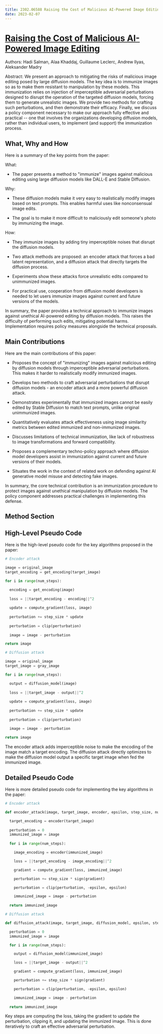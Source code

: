 ```yaml
---
title: 2302.06588 Raising the Cost of Malicious AI-Powered Image Editing
date: 2023-02-07
---
```


# [Raising the Cost of Malicious AI-Powered Image Editing](https://arxiv.org/abs/2302.06588)

Authors: Hadi Salman, Alaa Khaddaj, Guillaume Leclerc, Andrew Ilyas, Aleksander Madry

Abstract: We present an approach to mitigating the risks of malicious image editing
posed by large diffusion models. The key idea is to immunize images so as to
make them resistant to manipulation by these models. This immunization relies
on injection of imperceptible adversarial perturbations designed to disrupt the
operation of the targeted diffusion models, forcing them to generate
unrealistic images. We provide two methods for crafting such perturbations, and
then demonstrate their efficacy. Finally, we discuss a policy component
necessary to make our approach fully effective and practical -- one that
involves the organizations developing diffusion models, rather than individual
users, to implement (and support) the immunization process.

## What, Why and How

 Here is a summary of the key points from the paper:

What: 
- The paper presents a method to "immunize" images against malicious editing using large diffusion models like DALL-E and Stable Diffusion. 

Why:
- These diffusion models make it very easy to realistically modify images based on text prompts. This enables harmful uses like nonconsensual image edits.

- The goal is to make it more difficult to maliciously edit someone's photo by immunizing the image.

How:
- They immunize images by adding tiny imperceptible noises that disrupt the diffusion models. 

- Two attack methods are proposed: an encoder attack that forces a bad latent representation, and a diffusion attack that directly targets the diffusion process.

- Experiments show these attacks force unrealistic edits compared to unimmunized images.

- For practical use, cooperation from diffusion model developers is needed to let users immunize images against current and future versions of the models.

In summary, the paper provides a technical approach to immunize images against unethical AI-powered editing by diffusion models. This raises the difficulty of performing such edits, mitigating potential harms. Implementation requires policy measures alongside the technical proposals.

## Main Contributions

 Here are the main contributions of this paper:

- Proposes the concept of "immunizing" images against malicious editing by diffusion models through imperceptible adversarial perturbations. This makes it harder to realistically modify immunized images.

- Develops two methods to craft adversarial perturbations that disrupt diffusion models - an encoder attack and a more powerful diffusion attack.

- Demonstrates experimentally that immunized images cannot be easily edited by Stable Diffusion to match text prompts, unlike original unimmunized images.

- Quantitatively evaluates attack effectiveness using image similarity metrics between edited immunized and non-immunized images.

- Discusses limitations of technical immunization, like lack of robustness to image transformations and forward compatibility. 

- Proposes a complementary techno-policy approach where diffusion model developers assist in immunization against current and future versions of their models.

- Situates the work in the context of related work on defending against AI generative model misuse and detecting fake images.

In summary, the core technical contribution is an immunization procedure to protect images against unethical manipulation by diffusion models. The policy component addresses practical challenges in implementing this defense.

## Method Section



## High-Level Pseudo Code

 Here is the high-level pseudo code for the key algorithms proposed in the paper:

```python
# Encoder attack

image = original_image 
target_encoding = get_encoding(target_image)

for i in range(num_steps):

  encoding = get_encoding(image)
  
  loss = ||target_encoding - encoding||^2
  
  update = compute_gradient(loss, image)
  
  perturbation += step_size * update
  
  perturbation = clip(perturbation) 
  
  image = image - perturbation

return image
```

```python  
# Diffusion attack

image = original_image
target_image = gray_image 

for i in range(num_steps):

  output = diffusion_model(image)
  
  loss = ||target_image - output||^2 
  
  update = compute_gradient(loss, image)
  
  perturbation += step_size * update
  
  perturbation = clip(perturbation)

  image = image - perturbation
  
return image
```

The encoder attack adds imperceptible noise to make the encoding of the image match a target encoding. The diffusion attack directly optimizes to make the diffusion model output a specific target image when fed the immunized image.

## Detailed Pseudo Code

 Here is more detailed pseudo code for implementing the key algorithms in the paper:

```python
# Encoder attack

def encoder_attack(image, target_image, encoder, epsilon, step_size, num_steps):

  target_encoding = encoder(target_image)
  
  perturbation = 0
  immunized_image = image
  
  for i in range(num_steps):

    image_encoding = encoder(immunized_image)

    loss = ||target_encoding - image_encoding||^2

    gradient = compute_gradient(loss, immunized_image) 

    perturbation += step_size * sign(gradient)

    perturbation = clip(perturbation, -epsilon, epsilon)

    immunized_image = image - perturbation
  
  return immunized_image
```

```python
# Diffusion attack 

def diffusion_attack(image, target_image, diffusion_model, epsilon, step_size, num_steps):

  perturbation = 0
  immunized_image = image

  for i in range(num_steps):

    output = diffusion_model(immunized_image)

    loss = ||target_image - output||^2

    gradient = compute_gradient(loss, immunized_image)

    perturbation += step_size * sign(gradient) 

    perturbation = clip(perturbation, -epsilon, epsilon)

    immunized_image = image - perturbation
  
  return immunized_image
```

Key steps are computing the loss, taking the gradient to update the perturbation, clipping it, and updating the immunized image. This is done iteratively to craft an effective adversarial perturbation.

